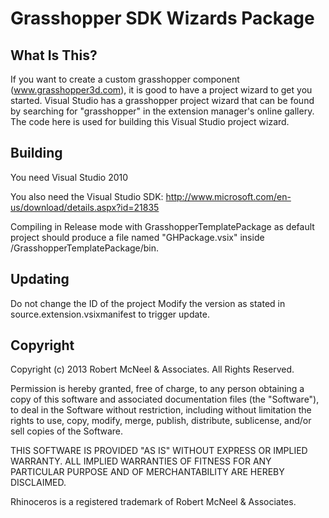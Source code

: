 Grasshopper SDK Wizards Package
===============================

What Is This?
-------------
If you want to create a custom grasshopper component (www.grasshopper3d.com), it is good
to have a project wizard to get you started. Visual Studio has a grasshopper project
wizard that can be found by searching for "grasshopper" in the extension manager's online
gallery. The code here is used for building this Visual Studio project wizard.

Building
--------
You need Visual Studio 2010

You also need the Visual Studio SDK:
http://www.microsoft.com/en-us/download/details.aspx?id=21835

Compiling in Release mode with GrasshopperTemplatePackage as default project
should produce a file named "GHPackage.vsix" inside /GrasshopperTemplatePackage/bin.

Updating
--------
Do not change the ID of the project
Modify the version as stated in 
source.extension.vsixmanifest to trigger update.

Copyright
---------
Copyright (c) 2013 Robert McNeel & Associates. All Rights Reserved.

Permission is hereby granted, free of charge, to any person obtaining a copy of
this software and associated documentation files (the "Software"), to deal in
the Software without restriction, including without limitation the rights to use,
copy, modify, merge, publish, distribute, sublicense, and/or sell copies of the
Software.

THIS SOFTWARE IS PROVIDED "AS IS" WITHOUT EXPRESS OR IMPLIED WARRANTY. ALL IMPLIED
WARRANTIES OF FITNESS FOR ANY PARTICULAR PURPOSE AND OF MERCHANTABILITY ARE HEREBY
DISCLAIMED.

Rhinoceros is a registered trademark of Robert McNeel & Associates.
